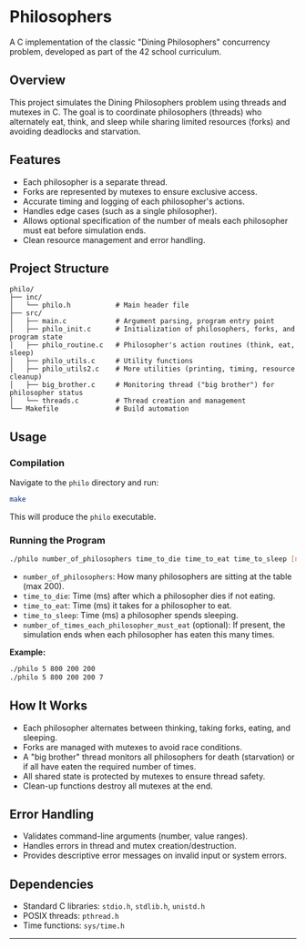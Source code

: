 # Philosophers

A C implementation of the classic "Dining Philosophers" concurrency problem, developed as part of the 42 school curriculum.

## Overview

This project simulates the Dining Philosophers problem using threads and mutexes in C. The goal is to coordinate philosophers (threads) who alternately eat, think, and sleep while sharing limited resources (forks) and avoiding deadlocks and starvation.

## Features

- Each philosopher is a separate thread.
- Forks are represented by mutexes to ensure exclusive access.
- Accurate timing and logging of each philosopher's actions.
- Handles edge cases (such as a single philosopher).
- Allows optional specification of the number of meals each philosopher must eat before simulation ends.
- Clean resource management and error handling.

## Project Structure

```
philo/
├── inc/
│   └── philo.h           # Main header file
├── src/
│   ├── main.c            # Argument parsing, program entry point
│   ├── philo_init.c      # Initialization of philosophers, forks, and program state
│   ├── philo_routine.c   # Philosopher's action routines (think, eat, sleep)
│   ├── philo_utils.c     # Utility functions
│   ├── philo_utils2.c    # More utilities (printing, timing, resource cleanup)
│   ├── big_brother.c     # Monitoring thread ("big brother") for philosopher status
│   └── threads.c         # Thread creation and management
└── Makefile              # Build automation
```

## Usage

### Compilation

Navigate to the `philo` directory and run:

```bash
make
```

This will produce the `philo` executable.

### Running the Program

```bash
./philo number_of_philosophers time_to_die time_to_eat time_to_sleep [number_of_times_each_philosopher_must_eat]
```

- `number_of_philosophers`: How many philosophers are sitting at the table (max 200).
- `time_to_die`: Time (ms) after which a philosopher dies if not eating.
- `time_to_eat`: Time (ms) it takes for a philosopher to eat.
- `time_to_sleep`: Time (ms) a philosopher spends sleeping.
- `number_of_times_each_philosopher_must_eat` (optional): If present, the simulation ends when each philosopher has eaten this many times.

**Example:**
```bash
./philo 5 800 200 200
./philo 5 800 200 200 7
```

## How It Works

- Each philosopher alternates between thinking, taking forks, eating, and sleeping.
- Forks are managed with mutexes to avoid race conditions.
- A "big brother" thread monitors all philosophers for death (starvation) or if all have eaten the required number of times.
- All shared state is protected by mutexes to ensure thread safety.
- Clean-up functions destroy all mutexes at the end.

## Error Handling

- Validates command-line arguments (number, value ranges).
- Handles errors in thread and mutex creation/destruction.
- Provides descriptive error messages on invalid input or system errors.

## Dependencies

- Standard C libraries: `stdio.h`, `stdlib.h`, `unistd.h`
- POSIX threads: `pthread.h`
- Time functions: `sys/time.h`

---
